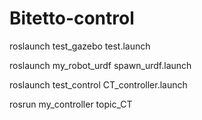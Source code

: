 # Bitetto-control

roslaunch test_gazebo test.launch

roslaunch my_robot_urdf spawn_urdf.launch 

roslaunch test_control CT_controller.launch

rosrun my_controller topic_CT
